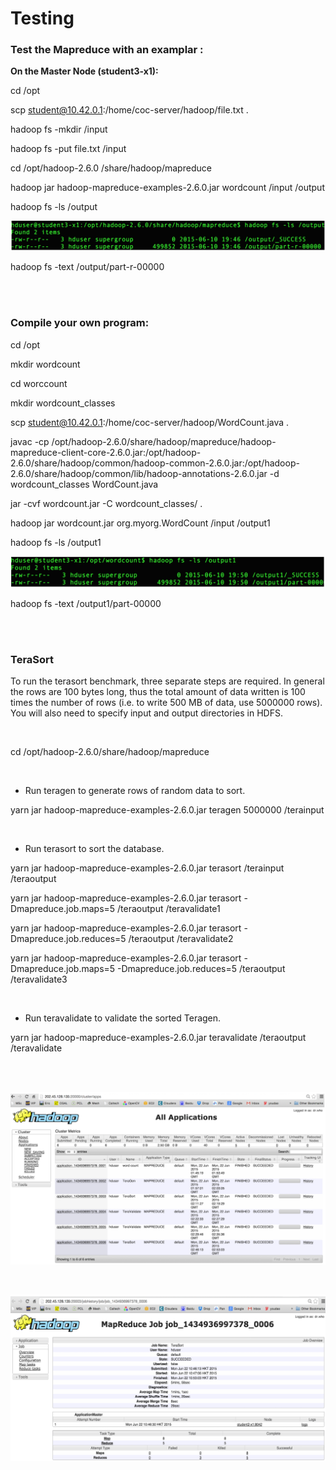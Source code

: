 # Testing

### Test the Mapreduce with an examplar :

**On the Master Node (student3-x1):**

cd /opt

scp student@10.42.0.1:/home/coc-server/hadoop/file.txt .

hadoop fs -mkdir /input

hadoop fs -put file.txt /input

cd /opt/hadoop-2.6.0 /share/hadoop/mapreduce

hadoop jar hadoop-mapreduce-examples-2.6.0.jar wordcount /input /output

hadoop fs -ls /output

![](https://raw.githubusercontent.com/congqiyuan/tutorial/master/hadoop_cluster/17.png)

hadoop fs -text /output/part-r-00000

<br/>
<br/>

### Compile your own program:

cd /opt

mkdir wordcount

cd worccount

mkdir wordcount_classes

scp student@10.42.0.1:/home/coc-server/hadoop/WordCount.java .

javac -cp /opt/hadoop-2.6.0/share/hadoop/mapreduce/hadoop-mapreduce-client-core-2.6.0.jar:/opt/hadoop-2.6.0/share/hadoop/common/hadoop-common-2.6.0.jar:/opt/hadoop-2.6.0/share/hadoop/common/lib/hadoop-annotations-2.6.0.jar -d wordcount_classes WordCount.java

jar -cvf wordcount.jar -C wordcount_classes/ .

hadoop jar wordcount.jar org.myorg.WordCount /input /output1

hadoop fs -ls /output1

![](https://raw.githubusercontent.com/congqiyuan/tutorial/master/hadoop_cluster/18.png)

hadoop fs -text /output1/part-00000

<br/>
<br/>

### TeraSort

To run the terasort benchmark, three separate steps are required. In general the rows are 100 bytes long, thus the total amount of data written is 100 times the number of rows (i.e. to write 500 MB of data, use 5000000 rows). You will also need to specify input and output directories in HDFS.

<br/>

cd /opt/hadoop-2.6.0/share/hadoop/mapreduce

<br/>

* Run teragen to generate rows of random data to sort.

yarn jar hadoop-mapreduce-examples-2.6.0.jar teragen 5000000 /terainput

<br/>

* Run terasort to sort the database.

yarn jar hadoop-mapreduce-examples-2.6.0.jar terasort /terainput /teraoutput


yarn jar hadoop-mapreduce-examples-2.6.0.jar terasort -Dmapreduce.job.maps=5 /teraoutput /teravalidate1


yarn jar hadoop-mapreduce-examples-2.6.0.jar terasort -Dmapreduce.job.reduces=5 /teraoutput /teravalidate2


yarn jar hadoop-mapreduce-examples-2.6.0.jar terasort -Dmapreduce.job.maps=5 -Dmapreduce.job.reduces=5 /teraoutput /teravalidate3

<br/>

* Run teravalidate to validate the sorted Teragen.

yarn jar hadoop-mapreduce-examples-2.6.0.jar teravalidate /teraoutput /teravalidate

<br/>
<br/>

![](https://raw.githubusercontent.com/congqiyuan/tutorial/master/hadoop_cluster/19.png)

<br/>

![](https://raw.githubusercontent.com/congqiyuan/tutorial/master/hadoop_cluster/20.png)


